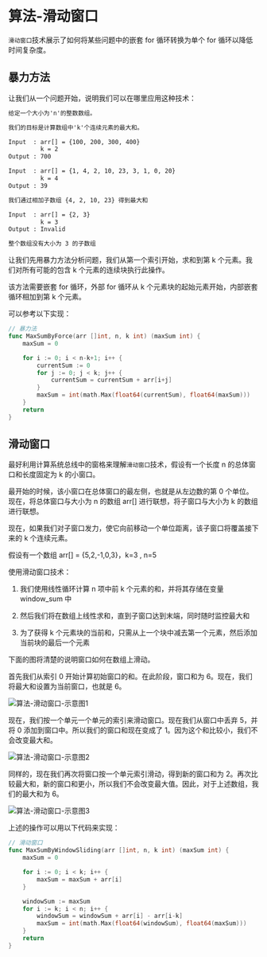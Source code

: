 # 算法-滑动窗口

`滑动窗口`技术展示了如何将某些问题中的嵌套 for 循环转换为单个 for 循环以降低时间复杂度。

## 暴力方法

让我们从一个问题开始，说明我们可以在哪里应用这种技术：

```html
给定一个大小为'n'的整数数组。

我们的目标是计算数组中'k'个连续元素的最大和。

Input  : arr[] = {100, 200, 300, 400}
         k = 2
Output : 700

Input  : arr[] = {1, 4, 2, 10, 23, 3, 1, 0, 20}
         k = 4 
Output : 39

我们通过相加子数组 {4, 2, 10, 23} 得到最大和

Input  : arr[] = {2, 3}
         k = 3
Output : Invalid

整个数组没有大小为 3 的子数组
```

让我们先用暴力方法分析问题，我们从第一个索引开始，求和到第 k 个元素。我们对所有可能的包含 k 个元素的连续块执行此操作。

该方法需要嵌套 for 循环，外部 for 循环从 k 个元素块的起始元素开始，内部嵌套循环相加到第 k 个元素。

可以参考以下实现：

```go
// 暴力法
func MaxSumByForce(arr []int, n, k int) (maxSum int) {
	maxSum = 0

	for i := 0; i < n-k+1; i++ {
		currentSum := 0
		for j := 0; j < k; j++ {
			currentSum = currentSum + arr[i+j]
		}
		maxSum = int(math.Max(float64(currentSum), float64(maxSum)))
	}
	return
}
```

## 滑动窗口

最好利用计算系统总线中的窗格来理解`滑动窗口`技术，假设有一个长度 n 的总体窗口和长度固定为 k 的小窗口。

最开始的时候，该小窗口在总体窗口的最左侧，也就是从左边数的第 0 个单位。现在，将总体窗口与大小为 n 的数组 arr[] 进行联想，将子窗口与大小为 k 的数组进行联想。

现在，如果我们对子窗口发力，使它向前移动一个单位距离，该子窗口将覆盖接下来的 k 个连续元素。

假设有一个数组 arr[] = {5,2,-1,0,3}，k=3 , n=5

使用滑动窗口技术：

1. 我们使用线性循环计算 n 项中前 k 个元素的和，并将其存储在变量 window_sum 中
   
2. 然后我们将在数组上线性求和，直到子窗口达到末端，同时随时监控最大和
   
3. 为了获得 k 个元素块的当前和，只需从上一个块中减去第一个元素，然后添加当前块的最后一个元素

下面的图将清楚的说明窗口如何在数组上滑动。

首先我们从索引 0 开始计算初始窗口的和。在此阶段，窗口和为 6。现在，我们将最大和设置为当前窗口，也就是 6。

![算法-滑动窗口-示意图1](https://cnymw.github.io/GolangStudy/docs/img/算法-滑动窗口-示意图1.png)

现在，我们按一个单元一个单元的索引来滑动窗口。现在我们从窗口中丢弃 5，并将 0 添加到窗口中。所以我们的窗口和现在变成了 1。因为这个和比较小，我们不会改变最大和。

![算法-滑动窗口-示意图2](https://cnymw.github.io/GolangStudy/docs/img/算法-滑动窗口-示意图2.png)

同样的，现在我们再次将窗口按一个单元索引滑动，得到新的窗口和为 2。再次比较最大和，新的窗口和更小，所以我们不会改变最大值。因此，对于上述数组，我们的最大和为 6。

![算法-滑动窗口-示意图3](https://cnymw.github.io/GolangStudy/docs/img/算法-滑动窗口-示意图3.png)

上述的操作可以用以下代码来实现：

```go
// 滑动窗口
func MaxSumByWindowSliding(arr []int, n, k int) (maxSum int) {
	maxSum = 0

	for i := 0; i < k; i++ {
		maxSum = maxSum + arr[i]
	}

	windowSum := maxSum
	for i := k; i < n; i++ {
		windowSum = windowSum + arr[i] - arr[i-k]
		maxSum = int(math.Max(float64(windowSum), float64(maxSum)))
	}
	return
}
```


